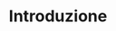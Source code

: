 ---
layout: overview.njk
tags: 
    - level3
    - dshome
key: overview-lean_it
system: lean
title: Introduzione
alternativetitle: Lean
parent: lean_it
order: 1
basics: true
components: true
availablelanguages: 
    - de
    - en
---